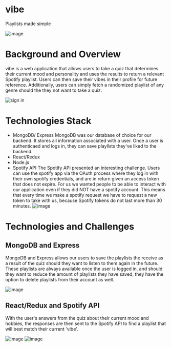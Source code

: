 # vibe
Playlists made simple

![image](https://user-images.githubusercontent.com/63977819/131040542-c9e43ae2-b16d-4b26-a418-b97756d76a7e.png)

# Background and Overview

vibe is a web application that allows users to take a quiz that determines their current mood and personality and uses the results to return a relevant Spotify playlist.  Users can then save their vibes in their profile for future reference.  Additionally, users can simply fetch a randomized playlist of any genre should the they not want to take a quiz.

![sign in](https://user-images.githubusercontent.com/63977819/131042366-333c9abf-85c0-4046-b866-472ad41fd358.gif)

# Technologies Stack
* MongoDB/ Express
  MongoDB was our database of choice for our backend. It stores all information associated with a user. Once a user is authenticaed and logs in, they can save playllsts they've liked to the backend.
* React/Redux
* Node.js
* Spotify API
  The Spotify API presented an interesting challenge. Users can use the spotify app via the OAuth process where they log in with their own spotify credentials, and are in return given an access token that does not expire. For us we wanted people to be able to interact with our application even if they did NOT have a spotify account. This means that every time we make a spotify request we have to request a new token to take with us, because Spotify tokens do not last more than 30 minutes. 
![image](https://user-images.githubusercontent.com/76980320/131161441-0886bbfd-4fd0-46bb-b41b-fdab63210153.png)


# Technologies and Challenges

## MongoDB and Express

MongoDB and Express allows our users to save the playlists the receive as a result of the quiz should they want to listen to them again in the future.  These playlists are always available once the user is logged in, and should they want to reduce the amount of playlists they have saved, they have the option to delete playlists from their account as well. 

![image](https://user-images.githubusercontent.com/63977819/131043384-66efa3d8-462c-4f82-a515-027f2dd84345.png)

## React/Redux and Spotify API

With the user's answers from the quiz about their current mood and hobbies, the responses are then sent to the Spotify API to find a playlist that will best match their current 'vibe'.  

![image](https://user-images.githubusercontent.com/63977819/131043294-2f9e85b1-33dd-4366-b69a-904e35ad2558.png)
![image](https://user-images.githubusercontent.com/63977819/131043329-ffd67888-4944-4aad-880c-e5f30cdaee45.png)
